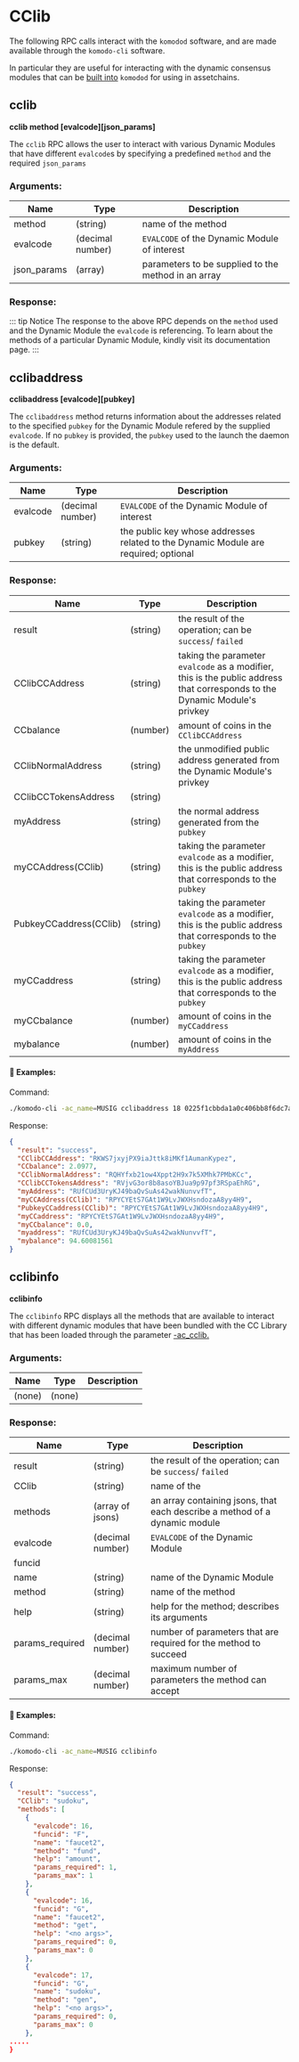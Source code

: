 # CClib

The following RPC calls interact with the `komodod` software, and are made available through the `komodo-cli` software.

In particular they are useful for interacting with the dynamic consensus modules that can be [built into](../cryptoconditions/dynamic/dynamic-modules-instructions.html) `komodod` for using in assetchains.

## cclib

**cclib method [evalcode][json_params]**

The `cclib` RPC allows the user to interact with various Dynamic Modules that have different `evalcode`s by specifying a predefined `method` and the required `json_params`

### Arguments:

| Name        | Type             | Description                                         |
| ----------- | ---------------- | --------------------------------------------------- |
| method      | (string)         | name of the method                                  |
| evalcode    | (decimal number) | `EVALCODE` of the Dynamic Module of interest        |
| json_params | (array)          | parameters to be supplied to the method in an array |

### Response:

::: tip Notice
The response to the above RPC depends on the `method` used and the Dynamic Module the `evalcode` is referencing. To learn about the methods of a particular Dynamic Module, kindly visit its documentation page.
:::

## cclibaddress

**cclibaddress [evalcode][pubkey]**

The `cclibaddress` method returns information about the addresses related to the specified `pubkey` for the Dynamic Module refered by the supplied `evalcode`. If no `pubkey` is provided, the `pubkey` used to the launch the daemon is the default.

### Arguments:

| Name     | Type             | Description                                                                         |
| -------- | ---------------- | ----------------------------------------------------------------------------------- |
| evalcode | (decimal number) | `EVALCODE` of the Dynamic Module of interest                                        |
| pubkey   | (string)         | the public key whose addresses related to the Dynamic Module are required; optional |

### Response:

| Name                   | Type     | Description                                                                                                                |
| ---------------------- | -------- | -------------------------------------------------------------------------------------------------------------------------- |
| result                 | (string) | the result of the operation; can be `success`/ `failed`                                                                    |
| CClibCCAddress         | (string) | taking the parameter `evalcode` as a modifier, this is the public address that corresponds to the Dynamic Module's privkey |
| CCbalance              | (number) | amount of coins in the `CClibCCAddress`                                                                                    |
| CClibNormalAddress     | (string) | the unmodified public address generated from the Dynamic Module's privkey                                                  |
| CClibCCTokensAddress   | (string) |                                                                                                                            |
| myAddress              | (string) | the normal address generated from the `pubkey`                                                                             |
| myCCAddress(CClib)     | (string) | taking the parameter `evalcode` as a modifier, this is the public address that corresponds to the `pubkey`                 |
| PubkeyCCaddress(CClib) | (string) | taking the parameter `evalcode` as a modifier, this is the public address that corresponds to the `pubkey`                 |
| myCCaddress            | (string) | taking the parameter `evalcode` as a modifier, this is the public address that corresponds to the `pubkey`                 |
| myCCbalance            | (number) | amount of coins in the `myCCaddress`                                                                                       |
| mybalance              | (number) | amount of coins in the `myAddress`                                                                                         |

#### :pushpin: Examples:

Command:

```bash
./komodo-cli -ac_name=MUSIG cclibaddress 18 0225f1cbbda1a0c406bb8f6dc7a589d88b2f9e28cd4fdb3f59139f8aff1f5d270a
```

Response:

```json
{
  "result": "success",
  "CClibCCAddress": "RKWS7jxyjPX9iaJttk8iMKf1AumanKypez",
  "CCbalance": 2.0977,
  "CClibNormalAddress": "RQHYfxb21ow4Xppt2H9x7k5XMhk7PMbKCc",
  "CClibCCTokensAddress": "RVjvG3or8b8asoYBJua9p97pf3RSpaEhRG",
  "myAddress": "RUfCUd3UryKJ49baQvSuAs42wakNunvvfT",
  "myCCAddress(CClib)": "RPYCYEtS7GAt1W9LvJWXHsndozaA8yy4H9",
  "PubkeyCCaddress(CClib)": "RPYCYEtS7GAt1W9LvJWXHsndozaA8yy4H9",
  "myCCaddress": "RPYCYEtS7GAt1W9LvJWXHsndozaA8yy4H9",
  "myCCbalance": 0.0,
  "myaddress": "RUfCUd3UryKJ49baQvSuAs42wakNunvvfT",
  "mybalance": 94.60081561
}
```

## cclibinfo

**cclibinfo**

The `cclibinfo` RPC displays all the methods that are available to interact with different dynamic modules that have been bundled with the CC Library that has been loaded through the parameter [-ac_cclib.](../../installations/asset-chain-parameters.html#ac-cclib)

### Arguments:

| Name   | Type   | Description |
| ------ | ------ | ----------- |
| (none) | (none) |

### Response:

| Name            | Type             | Description                                                                |
| --------------- | ---------------- | -------------------------------------------------------------------------- |
| result          | (string)         | the result of the operation; can be `success`/ `failed`                    |
| CClib           | (string)         | name of the                                                                |
| methods         | (array of jsons) | an array containing jsons, that each describe a method of a dynamic module |
| evalcode        | (decimal number) | `EVALCODE` of the Dynamic Module                                           |
| funcid          |                  |                                                                            |
| name            | (string)         | name of the Dynamic Module                                                 |
| method          | (string)         | name of the method                                                         |
| help            | (string)         | help for the method; describes its arguments                               |
| params_required | (decimal number) | number of parameters that are required for the method to succeed           |
| params_max      | (decimal number) | maximum number of parameters the method can accept                         |

#### :pushpin: Examples:

Command:

```bash
./komodo-cli -ac_name=MUSIG cclibinfo
```

Response:

```json
{
  "result": "success",
  "CClib": "sudoku",
  "methods": [
    {
      "evalcode": 16,
      "funcid": "F",
      "name": "faucet2",
      "method": "fund",
      "help": "amount",
      "params_required": 1,
      "params_max": 1
    },
    {
      "evalcode": 16,
      "funcid": "G",
      "name": "faucet2",
      "method": "get",
      "help": "<no args>",
      "params_required": 0,
      "params_max": 0
    },
    {
      "evalcode": 17,
      "funcid": "G",
      "name": "sudoku",
      "method": "gen",
      "help": "<no args>",
      "params_required": 0,
      "params_max": 0
    },
.....
}
```
